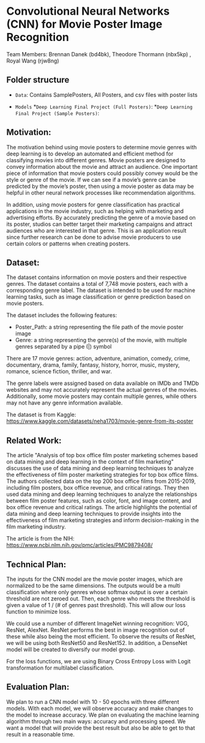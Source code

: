 # Convolutional Neural Networks (CNN) for Movie Poster Image Recognition

Team Members: Brennan Danek (bd4bk), Theodore Thormann (nbx5kp) , Royal Wang (rjw8ng)

## Folder structure
* `Data`: Contains SamplePosters, All Posters, and csv files with poster lists

* `Models`
  *`Deep Learning Final Project (Full Posters)`:
  *`Deep Learning Final Project (Sample Posters)`:

## Motivation:

The motivation behind using movie posters to determine movie genres with deep learning is to develop an automated and efficient method for classifying movies into different genres. Movie posters are designed to convey information about the movie and attract an audience. One important piece of information that movie posters could possibly convey would be the style or genre of the movie. If we can see if a movie’s genre can be predicted by the movie’s poster, then using a movie poster as data may be helpful in other neural network processes like recommendation algorithms.

In addition, using movie posters for genre classification has practical applications in the movie industry, such as helping with marketing and advertising efforts. By accurately predicting the genre of a movie based on its poster, studios can better target their marketing campaigns and attract audiences who are interested in that genre. This is an application result since further research can be done to advise movie producers to use certain colors or patterns when creating posters. 

## Dataset:

The dataset contains information on movie posters and their respective genres. The dataset contains a total of 7,748 movie posters, each with a corresponding genre label. The dataset is intended to be used for machine learning tasks, such as image classification or genre prediction based on movie posters.

The dataset includes the following features:

* Poster_Path: a string representing the file path of the movie poster image
* Genre: a string representing the genre(s) of the movie, with multiple genres separated by a pipe (|) symbol

There are 17 movie genres: action, adventure, animation, comedy, crime, documentary, drama, family, fantasy, history, horror, music, mystery, romance, science fiction, thriller, and war.

The genre labels were assigned based on data available on IMDb and TMDb websites and may not accurately represent the actual genres of the movies. Additionally, some movie posters may contain multiple genres, while others may not have any genre information available.

The dataset is from Kaggle:
https://www.kaggle.com/datasets/neha1703/movie-genre-from-its-poster

## Related Work:

The article "Analysis of top box office film poster marketing schemes based on data mining and deep learning in the context of film marketing" discusses the use of data mining and deep learning techniques to analyze the effectiveness of film poster marketing strategies for top box office films. The authors collected data on the top 200 box office films from 2015-2019, including film posters, box office revenue, and critical ratings. They then used data mining and deep learning techniques to analyze the relationships between film poster features, such as color, font, and image content, and box office revenue and critical ratings. The article highlights the potential of data mining and deep learning techniques to provide insights into the effectiveness of film marketing strategies and inform decision-making in the film marketing industry.

The article is from the NIH:
https://www.ncbi.nlm.nih.gov/pmc/articles/PMC9879408/

## Technical Plan:

The inputs for the CNN model are the movie poster images, which are normalized to be the same dimensions. The outputs would be a multi classification where only genres whose softmax output is over a certain threshold are not zeroed out. Then, each genre who meets the threshold is given a value of 1 / (# of genres past threshold). This will allow our loss function to minimize loss. 

We could use a number of different ImageNet winning recognition: VGG, ResNet, AlexNet. ResNet performs the best in image recognition out of these while also being the most efficient. To observe the results of ResNet, we will be using both ResNet50 and ResNet152. In addition, a DenseNet model will be created to diversify our model group.

For the loss functions, we are using Binary Cross Entropy Loss with Logit transformation for multilabel classification. 

## Evaluation Plan:

We plan to run a CNN model with 10 - 50 epochs with three different models. With each model, we will observe accuracy and make changes to the model to increase accuracy. We plan on evaluating the machine learning algorithm through two main ways: accuracy and processing speed. We want a model that will provide the best result but also be able to get to that result in a reasonable time.

